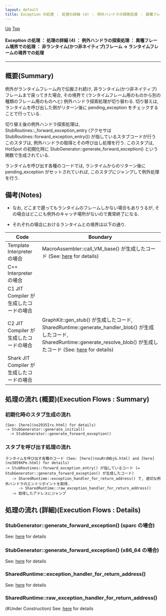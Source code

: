 ```yaml
---
layout: default
title: Exception の処理 ： 処理の詳細 (4) ： 例外ハンドラの探索処理 ： 異種フレーム境界での処理 ： 非ランタイム(かつ非ネイティブ)フレーム → ランタイムフレームの境界での処理  
---
```

[Up](noAJsAY6Zl.html) [Top](../index.html)

#### Exception の処理 ： 処理の詳細 (4) ： 例外ハンドラの探索処理 ： 異種フレーム境界での処理 ： 非ランタイム(かつ非ネイティブ)フレーム → ランタイムフレームの境界での処理  

--- 
## 概要(Summary)
例外がランタイムフレーム内で伝搬され続け, 非ランタイム(かつ非ネイティブ)フレームまで戻ってきた場合, 
その境界で (ランタイムフレーム用のものから別の種類のフレーム用のものへと) 例外ハンドラ探索処理が切り替わる.
切り替えは, ランタイムを呼び出した側がリターン後に pending_exception をチェックすることで行っている.

切り替え後の例外ハンドラ探索処理は, 
StubRoutines::_forward_exception_entry (アクセサは StubRoutines::forward_exception_entry()) 
が指しているスタブコードが行う
このスタブは, 例外ハンドラの取得とその呼び出し処理を行う.
このスタブは, 
HotSpot の初期化時に StubGenerator::generate_forward_exception() という関数で生成されている.

ランタイムを呼び出す各種のコードでは, 
ランタイムからのリターン後に pending_exception がセットされていれば, 
このスタブにジャンプして例外処理を行う.

## 備考(Notes)
* なお, どこまで遡ってもランタイムのフレームしかない場合もありうるが, その場合はどこにも例外のキャッチ場所がないので異常終了になる.

* それぞれの場合におけるランタイムとの境界は以下の通り.

<!-- Turn-ON: (turn-on-orgtbl), Turn-OFF: (orgtbl-mode -1) -->
<!-- BEGIN RECEIVE ORGTBL table20993rM -->
| Code | Boundary |
|---|---|
| Template Interpreter の場合 | MacroAssembler::call_VM_base() が生成したコード (See: [here](no2935dSX.html) for details) |
| C++ Interpreter の場合 |  |
| C1 JIT Compiler が生成したコードの場合 |  |
| C2 JIT Compiler が生成したコードの場合 | GraphKit::gen_stub() が生成したコード, SharedRuntime::generate_handler_blob() が生成したコード, SharedRuntime::generate_resolve_blob() が生成したコード (See: [here](no2099E9G.html) for details) |
| Shark JIT Compiler が生成したコードの場合 |  |
<!-- END RECEIVE ORGTBL table20993rM -->

<!-- 
#+ORGTBL: SEND table20993rM orgtbl-to-gfm :no-escape t
| Code                                      | Boundary                                                                                                                                                                   |
|-------------------------------------------+----------------------------------------------------------------------------------------------------------------------------------------------------------------------------|
| Template Interpreter の場合               | MacroAssembler::call_VM_base() が生成したコード (See: [here](no2935dSX.html) for details)                                                                                                         |
| C++ Interpreter の場合                    |                                                                                                                                                                            |
| C1 JIT Compiler が生成したコードの場合    |                                                                                                                                                                            |
| C2 JIT Compiler が生成したコードの場合    | GraphKit::gen_stub() が生成したコード, SharedRuntime::generate_handler_blob() が生成したコード, SharedRuntime::generate_resolve_blob() が生成したコード (See: [here](no2099E9G.html) for details) |
| Shark JIT Compiler が生成したコードの場合 |                                                                                                                                                                            |
-->

## 処理の流れ (概要)(Execution Flows : Summary)
### 初期化時のスタブ生成の流れ
```
(See: [here](no2935Irx.html) for details)
-> StubGenerator::generate_initial()
  -> StubGenerator::generate_forward_exception()
```

### スタブを呼び出す処理の流れ
```
ランタイムを呼び出す各種のコード (See: [here](nouRrdNbjG.html) and [here](no3059XPe.html) for details)
-> StubRoutines::forward_exception_entry() が指しているコード (= StubGenerator::generate_forward_exception() が生成したコード)
   -> SharedRuntime::exception_handler_for_return_address() で, 適切な例外ハンドラのエントリポイントを取得.
      -> SharedRuntime::raw_exception_handler_for_return_address()
   -> 取得したアドレスにジャンプ
```


## 処理の流れ (詳細)(Execution Flows : Details)
### StubGenerator::generate_forward_exception() (sparc の場合)
See: [here](no3059OqO.html) for details
### StubGenerator::generate_forward_exception() (x86_64 の場合)
See: [here](no3059b0U.html) for details

### SharedRuntime::exception_handler_for_return_address()
See: [here](no3059o-a.html) for details
### SharedRuntime::raw_exception_handler_for_return_address()
(#Under Construction)
See: [here](no30591Ih.html) for details






